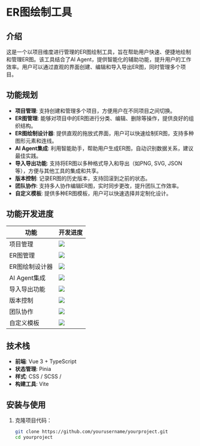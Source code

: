 # ER图绘制工具

## 介绍

这是一个以项目维度进行管理的ER图绘制工具，旨在帮助用户快速、便捷地绘制和管理ER图。该工具结合了AI Agent，提供智能化的辅助功能，提升用户的工作效率。用户可以通过直观的界面创建、编辑和导入导出ER图，同时管理多个项目。

## 功能规划

- **项目管理**: 支持创建和管理多个项目，方便用户在不同项目之间切换。
- **ER图管理**: 能够对项目中的ER图进行分类、编辑、删除等操作，提供良好的组织结构。
- **ER图绘制设计器**: 提供直观的拖放式界面，用户可以快速绘制ER图，支持多种图形元素和连线。
- **AI Agent集成**: 利用智能助手，帮助用户生成ER图，自动识别数据关系，建议最佳实践。
- **导入导出功能**: 支持将ER图以多种格式导入和导出（如PNG, SVG, JSON等），方便与其他工具的集成和共享。
- **版本控制**: 记录ER图的历史版本，支持回滚到之前的状态。
- **团队协作**: 支持多人协作编辑ER图，实时同步更改，提升团队工作效率。
- **自定义模板**: 提供多种ER图模板，用户可以快速选择并定制化设计。

## 功能开发进度

| 功能                      | 开发进度                              |
|-------------------------|-----------------------------------|
| 项目管理                 | ![](https://geps.dev/progress/60) |
| ER图管理                 | ![](https://geps.dev/progress/50) |
| ER图绘制设计器           | ![](https://geps.dev/progress/40) |
| AI Agent集成            | ![](https://geps.dev/progress/0)  |
| 导入导出功能             | ![](https://geps.dev/progress/0)  |
| 版本控制                 | ![](https://geps.dev/progress/0)  |
| 团队协作                 | ![](https://geps.dev/progress/0)  |
| 自定义模板               | ![](https://geps.dev/progress/0)  |


## 技术栈

- **前端**: Vue 3 + TypeScript
- **状态管理**: Pinia
- **样式**: CSS / SCSS /
- **构建工具**: Vite

## 安装与使用

1. 克隆项目代码：
   ```bash
   git clone https://github.com/yourusername/yourproject.git
   cd yourproject
